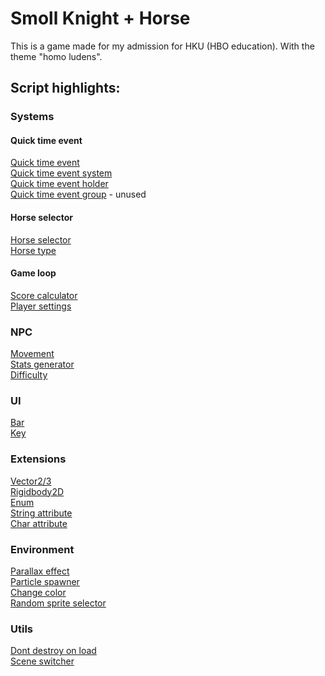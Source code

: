 # Smoll Knight + Horse
This is a game made for my admission for HKU (HBO education). With the theme "homo ludens".

## Script highlights:
### Systems
#### Quick time event
[Quick time event](Assets/Scripts/Framework/QuickTimeEvents/QuickTimeEvent.cs)<br>
[Quick time event system](Assets/Scripts/Framework/QuickTimeEvents/QuickTimeEventSystem.cs)<br>
[Quick time event holder](Assets/Scripts/Framework/QuickTimeEvents/BaseQuickTimeEventHolder.cs)<br>
[Quick time event group](Assets/Scripts/Framework/QuickTimeEvents/QuickTimeEventGroup.cs) - unused<br>
#### Horse selector
[Horse selector](Assets/Scripts/Framework/Horse%20selector/HorseSelector.cs)<br>
[Horse type](Assets/Scripts/Framework/Horse%20selector/HorseType.cs)<br>
#### Game loop
[Score calculator](Assets/Scripts/Framework/ScoreCalculator.cs)<br>
[Player settings](Assets/Scripts/Framework/GetPlayerSettings.cs)<br>
### NPC
[Movement](Assets/Scripts/NPC/HorseMovement.cs)<br>
[Stats generator](Assets/Scripts/NPC/HorseStatesGenerator.cs)<br>
[Difficulty](Assets/Scripts/NPC/NpcDifficulty.cs)<br>
### UI
[Bar](Assets/Scripts/UI/QuickTimeEvents/QuickTimeEventBar.cs)<br>
[Key](Assets/Scripts/UI/QuickTimeEvents/QuickTimeEventKey.cs)<br>
### Extensions
[Vector2/3](Assets/Scripts/Framework/Extentions/VectorExtensions.cs)<br>
[Rigidbody2D](Assets/Scripts/Framework/Extentions/Rigidbody2DExtensions.cs)<br>
[Enum](Assets/Scripts/Framework/Extentions/EnumExtensions.cs)<br>
[String attribute](Assets/Scripts/Framework/Extentions/Attributes/StringValueAttribute.cs)<br>
[Char attribute](Assets/Scripts/Framework/Extentions/Attributes/CharValueAttribute.cs)<br>
### Environment
[Parallax effect](Assets/Scripts/Environment/ParallaxEffect.cs)<br>
[Particle spawner](Assets/Scripts/Environment/SpawnParticle.cs)<br>
[Change color](Assets/Scripts/Environment/ChangeColor.cs)<br>
[Random sprite selector](Assets/Scripts/Environment/RandomSpriteSelector.cs)<br>
### Utils
[Dont destroy on load](Assets/Scripts/Framework/DontDestroyOnLoad.cs)<br>
[Scene switcher](Assets/Scripts/Framework/SceneSwitcher.cs)<br>

